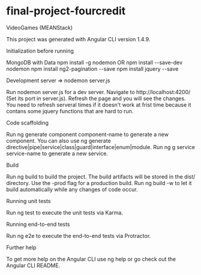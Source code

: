 # final-project-fourcredit
VideoGames (MEANStack)

This project was generated with Angular CLI version 1.4.9.

Initialization before running

MongoDB with Data npm install -g nodemon OR npm install --save-dev nodemon npm install ng2-pagination --save npm install jquery --save

Development server => nodemon server.js

Run nodemon server.js for a dev server. Navigate to http://localhost:4200/ (Set its port in server.js). Refresh the page and you will see the changes. You need to refresh serveral times if it doesn't work at frist time because it contans some jquery functions that are hard to run.

Code scaffolding

Run ng generate component component-name to generate a new component. You can also use ng generate directive|pipe|service|class|guard|interface|enum|module. Run ng g service service-name to generate a new service.

Build

Run ng build to build the project. The build artifacts will be stored in the dist/ directory. Use the -prod flag for a production build. Run ng build -w to let it build automatically while any changes of code occur.

Running unit tests

Run ng test to execute the unit tests via Karma.

Running end-to-end tests

Run ng e2e to execute the end-to-end tests via Protractor.

Further help

To get more help on the Angular CLI use ng help or go check out the Angular CLI README.
